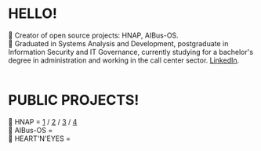 # HELLO! 
🧿 Creator of open source projects: HNAP, AIBus-OS. <br>
🧿 Graduated in Systems Analysis and Development, postgraduate in Information Security and IT Governance, currently studying for a bachelor's degree in administration and working in the call center sector. [LinkedIn](https://www.linkedin.com/in/samuelcavalcanticosta/).<br>
<br>

# PUBLIC PROJECTS!
🧿 HNAP = [1](https://github.com/SamuelCavalcantiCosta/Not-Here---Anti-Pentest-1.0) / [2](https://github.com/SamuelCavalcantiCosta/HERE-NOT-ANTI-PENTEST-2.0) / [3](https://github.com/SamuelCavalcantiCosta/HERE-NOT-ANTI-PENTEST-3.0) / [4](https://github.com/SamuelCavalcantiCosta/HERE-NOT-ANTI-PENTEST-4.0-HNAP-4.0-) <br>
🧿 AIBus-OS = <br>
🧿 HEART'N'EYES = <br>
